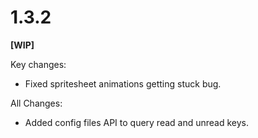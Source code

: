 # 1.3.2

**[WIP]**

Key changes:

- Fixed spritesheet animations getting stuck bug.

All Changes:

- Added config files API to query read and unread keys.